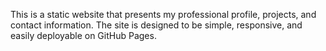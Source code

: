 This is a static website that presents my professional profile, projects, and contact information. The site is designed to be simple, responsive, and easily deployable on GitHub Pages.
